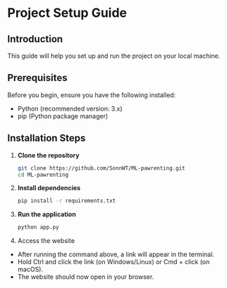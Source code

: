 # Project Setup Guide

## Introduction
This guide will help you set up and run the project on your local machine.

## Prerequisites
Before you begin, ensure you have the following installed:
- Python (recommended version: 3.x)
- pip (Python package manager)

## Installation Steps

1. **Clone the repository**  
   ```sh
   git clone https://github.com/SonnWT/ML-pawrenting.git
   cd ML-pawrenting
2. **Install dependencies**
   ```sh
   pip install -r requirements.txt
3. **Run the application**
   ```sh
   python app.py
4. Access the website
- After running the command above, a link will appear in the terminal.
- Hold Ctrl and click the link (on Windows/Linux) or Cmd + click (on macOS).
- The website should now open in your browser.

